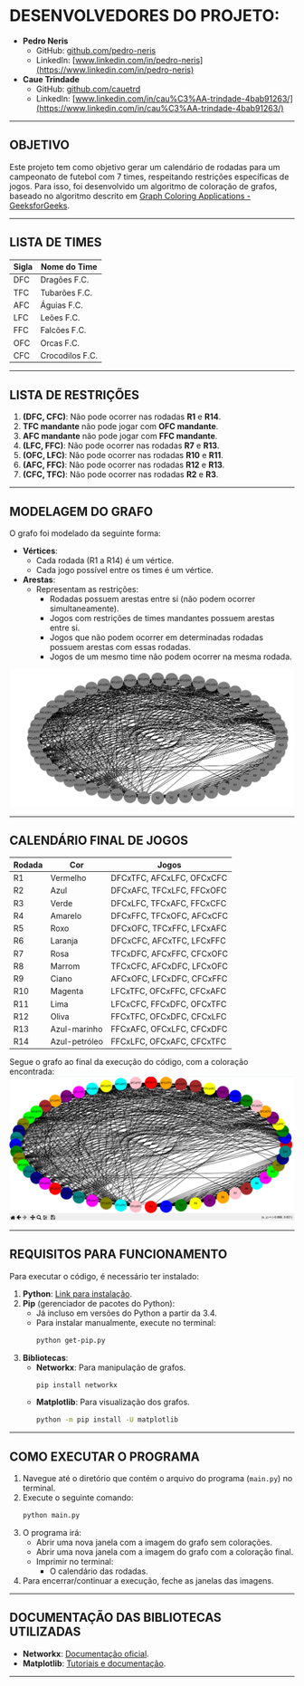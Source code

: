 # DESENVOLVEDORES DO PROJETO:
- **Pedro Neris**  
  - GitHub: [github.com/pedro-neris](https://github.com/pedro-neris)  
  - LinkedIn: [www.linkedin.com/in/pedro-neris](https://www.linkedin.com/in/pedro-neris)  
- **Caue Trindade**
  - GitHub: [github.com/cauetrd](https://github.com/cauetrd)
  - LinkedIn: [www.linkedin.com/in/cau%C3%AA-trindade-4bab91263/](https://www.linkedin.com/in/cau%C3%AA-trindade-4bab91263/)

---

## OBJETIVO

Este projeto tem como objetivo gerar um calendário de rodadas para um campeonato de futebol com 7 times, respeitando restrições específicas de jogos. Para isso, foi desenvolvido um algoritmo de coloração de grafos, baseado no algoritmo descrito em [Graph Coloring Applications - GeeksforGeeks](https://www.geeksforgeeks.org/graph-coloring-applications/).

--- 

## LISTA DE TIMES

| Sigla | Nome do Time    |
| ----- | --------------- |
| DFC   | Dragões F.C.    |
| TFC   | Tubarões F.C.   |
| AFC   | Águias F.C.     |
| LFC   | Leões F.C.      |
| FFC   | Falcões F.C.    |
| OFC   | Orcas F.C.      |
| CFC   | Crocodilos F.C. |

---

## LISTA DE RESTRIÇÕES

1. **(DFC, CFC)**: Não pode ocorrer nas rodadas **R1** e **R14**.
2. **TFC mandante** não pode jogar com **OFC mandante**.
3. **AFC mandante** não pode jogar com **FFC mandante**.
4. **(LFC, FFC)**: Não pode ocorrer nas rodadas **R7** e **R13**.
5. **(OFC, LFC)**: Não pode ocorrer nas rodadas **R10** e **R11**.
6. **(AFC, FFC)**: Não pode ocorrer nas rodadas **R12** e **R13**.
7. **(CFC, TFC)**: Não pode ocorrer nas rodadas **R2** e **R3**.

---

## MODELAGEM DO GRAFO

O grafo foi modelado da seguinte forma:

- **Vértices**:
  - Cada rodada (R1 a R14) é um vértice.
  - Cada jogo possível entre os times é um vértice.
- **Arestas**:
  - Representam as restrições:
    - Rodadas possuem arestas entre si (não podem ocorrer simultaneamente).
    - Jogos com restrições de times mandantes possuem arestas entre si.
    - Jogos que não podem ocorrer em determinadas rodadas possuem arestas com essas rodadas.
    - Jogos de um mesmo time não podem ocorrer na mesma rodada.

![Grafo modelado e sem coloração](./sem%20coloração.png)

---
## CALENDÁRIO FINAL DE JOGOS

| Rodada | Cor           | Jogos                     |
| ------ | ------------- | ------------------------- |
| R1     | Vermelho      | DFCxTFC, AFCxLFC, OFCxCFC |
| R2     | Azul          | DFCxAFC, TFCxLFC, FFCxOFC |
| R3     | Verde         | DFCxLFC, TFCxAFC, FFCxCFC |
| R4     | Amarelo       | DFCxFFC, TFCxOFC, AFCxCFC |
| R5     | Roxo          | DFCxOFC, TFCxFFC, LFCxAFC |
| R6     | Laranja       | DFCxCFC, AFCxTFC, LFCxFFC |
| R7     | Rosa          | TFCxDFC, AFCxFFC, CFCxOFC |
| R8     | Marrom        | TFCxCFC, AFCxDFC, LFCxOFC |
| R9     | Ciano         | AFCxOFC, LFCxDFC, CFCxFFC |
| R10    | Magenta       | LFCxTFC, OFCxFFC, CFCxAFC |
| R11    | Lima          | LFCxCFC, FFCxDFC, OFCxTFC |
| R12    | Oliva         | FFCxTFC, OFCxDFC, CFCxLFC |
| R13    | Azul-marinho  | FFCxAFC, OFCxLFC, CFCxDFC |
| R14    | Azul-petróleo | FFCxLFC, OFCxAFC, CFCxTFC |

Segue o grafo ao final da execução do código, com a coloração encontrada:
![Grafo modelado e com coloração](./coloração.png)

---

## REQUISITOS PARA FUNCIONAMENTO

Para executar o código, é necessário ter instalado:

1. **Python**: [Link para instalação](https://www.python.org/downloads/).
2. **Pip** (gerenciador de pacotes do Python):
   - Já incluso em versões do Python a partir da 3.4.
   - Para instalar manualmente, execute no terminal:
     ```bash
     python get-pip.py
     ```
3. **Bibliotecas**:
   - **Networkx**: Para manipulação de grafos.
     ```bash
     pip install networkx
     ```
   - **Matplotlib**: Para visualização dos grafos.
     ```bash
     python -m pip install -U matplotlib
     ```

---

## COMO EXECUTAR O PROGRAMA

1. Navegue até o diretório que contém o arquivo do programa (`main.py`) no terminal.
2. Execute o seguinte comando:
   ```bash
   python main.py
   ```
3. O programa irá:
   - Abrir uma nova janela com a imagem do grafo sem colorações.
   - Abrir uma nova janela com a imagem do grafo com a coloração final.
   - Imprimir no terminal:
     - O calendário das rodadas.
4. Para encerrar/continuar a execução, feche as janelas das imagens.

---

## DOCUMENTAÇÃO DAS BIBLIOTECAS UTILIZADAS

- **Networkx**: [Documentação oficial](https://networkx.org/documentation).
- **Matplotlib**: [Tutoriais e documentação](https://matplotlib.org/stable/tutorials).

---
